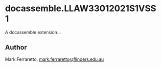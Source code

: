 # docassemble.LLAW33012021S1VSS1

A docassemble extension...

## Author

Mark Ferraretto, mark.ferraretto@flinders.edu.au

